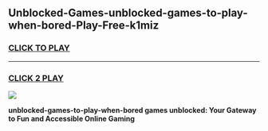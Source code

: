 
## Unblocked-Games-unblocked-games-to-play-when-bored-Play-Free-k1miz
<h3>
<a href="https://premium76.site?title=unblocked-games-to-play-when-bored&ref=10A">CLICK TO PLAY</a></h3>
<hr>

<h3>
<a href="https://premium76.site?title=unblocked-games-to-play-when-bored&ref=10A">CLICK 2 PLAY</a>
  
</h3>

<a href="https://premium76.site?title=unblocked-games-to-play-when-bored&ref=10A"><img src="https://clearcache.store/games.png"></a>


**unblocked-games-to-play-when-bored games unblocked: Your Gateway to Fun and Accessible Online Gaming**
